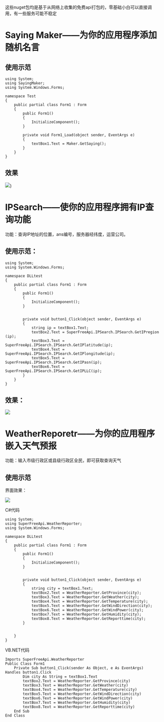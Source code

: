 这些nuget包均是基于从网络上收集的免费api打包的，零基础小白可以直接调用，有一些服务可能不稳定

# Saying Maker——为你的应用程序添加随机名言 #
## 使用示范 ##


    using System;
	using SayingMaker;
	using System.Windows.Forms;

	namespace Test
	{
    	public partial class Form1 : Form
    	{
        	public Form1()
        	{
            	InitializeComponent();
        	}

        	private void Form1_Load(object sender, EventArgs e)
        	{
            	textBox1.Text = Maker.GetSaying();
        	}
    	}
	}
## 效果 ##

![](https://raw.github.com/QiBowen2008/SuperFreeApi/main/SayingMaker/1.jpg))

# IPSearch——使你的应用程序拥有IP查询功能
功能：查询IP地址的位置，ans编号，服务器经纬度，运营公司。

## 使用示范： ##

    using System;
	using System.Windows.Forms;

	namespace DLLtest
	{
    	public partial class Form1 : Form
    	{
    	    public Form1()
    	    {
    	        InitializeComponent();
    	    }
	
	
    	    private void button1_Click(object sender, EventArgs e)
    	    {
    	        string ip = textBox1.Text;
    	        textBox2.Text = SuperFreeApi.IPSearch.IPSearch.GetIPregion (ip);
    	        textBox3.Text = SuperFreeApi.IPSearch.IPSearch.GetIPlatitude(ip);
    	        textBox4.Text = SuperFreeApi.IPSearch.IPSearch.GetIPlongitude(ip);
    	        textBox5.Text = SuperFreeApi.IPSearch.IPSearch.GetIPasn(ip);
    	        textBox6.Text = SuperFreeApi.IPSearch.IPSearch.GetIPLLC(ip);
    	    }
    	}
	}	

## 效果： ##

![](https://raw.github.com/QiBowen2008/SuperFreeApi/main/IPSearch/%E6%8D%95%E8%8E%B7.PNG)

# WeatherReporetr——为你的应用程序嵌入天气预报 #

功能：输入市级行政区或县级行政区全民，即可获取查询天气

## 使用示范 ##

界面效果：

![](https://raw.github.com/QiBowen2008/SuperFreeApi/main/WeatherReporter/1.PNG)

C#代码

    using System;
	using SuperFreeApi.WeatherReporter;
	using System.Windows.Forms;

	namespace DLLtest
	{
    	public partial class Form1 : Form
    	{
        	public Form1()
        	{
           	 	InitializeComponent();
        	}


        	private void button1_Click(object sender, EventArgs e)
        	{
            	string city = textBox1.Text;
            	textBox2.Text = WeatherReporter.GetProvince(city);
            	textBox3.Text = WeatherReporter.GetWeather(city);
            	textBox4.Text = WeatherReporter.GetTemperature(city);
            	textBox5.Text = WeatherReporter.GetWindDirection(city);
            	textBox6.Text = WeatherReporter.GetWindPower(city);
            	textBox7.Text = WeatherReporter.GetHumidity(city);
            	textBox8.Text = WeatherReporter.GetReporttime(city);
        	}


    	}
	}

VB.NET代码

    Imports SuperFreeApi.WeatherReporter
	Public Class Form1
    	Private Sub button1_Click(sender As Object, e As EventArgs) Handles button1.Click
        	Dim city As String = textBox1.Text
        	textBox2.Text = WeatherReporter.GetProvince(city)
        	textBox3.Text = WeatherReporter.GetWeather(city)
        	textBox4.Text = WeatherReporter.GetTemperature(city)
        	textBox5.Text = WeatherReporter.GetWindDirection(city)
        	textBox6.Text = WeatherReporter.GetWindPower(city)
        	textBox7.Text = WeatherReporter.GetHumidity(city)
        	textBox8.Text = WeatherReporter.GetReporttime(city)
    	End Sub
	End Class

